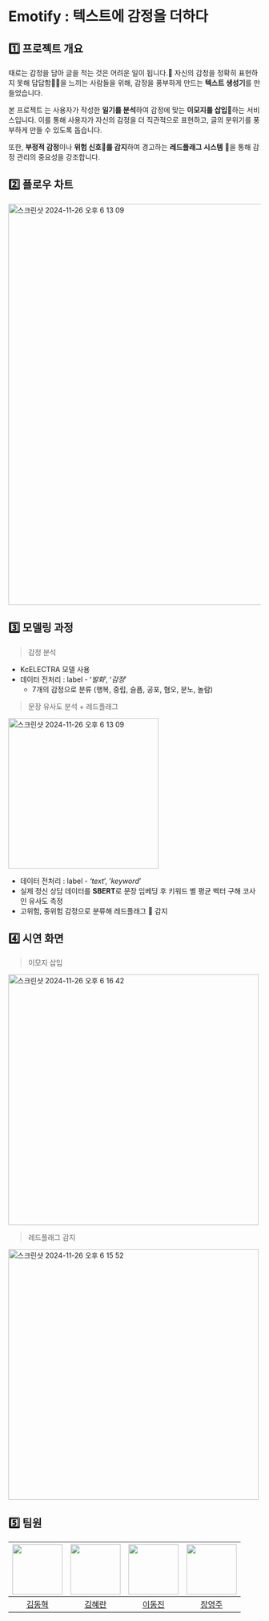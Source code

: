 # Emotify : 텍스트에 감정을 더하다

## 1️⃣ 프로젝트 개요

때로는 감정을 담아 글을 적는 것은 어려운 일이 됩니다.📝 자신의 감정을 정확히 표현하지 못해 답답함😮‍💨을 느끼는 사람들을 위해, 감정을 풍부하게 만드는 **텍스트 생성기**를 만들었습니다.

본 프로젝트 는 사용자가 작성한 **일기를 분석**하여 감정에 맞는 **이모지를 삽입**🤩하는 서비스입니다. 이를 통해 사용자가 자신의 감정을 더 직관적으로 표현하고, 글의 분위기를 풍부하게 만들 수 있도록 돕습니다.

또한, **부정적 감정**이나 **위험 신호🚨를 감지**하여 경고하는 **레드플래그 시스템** 🚩을 통해 감정 관리의 중요성을 강조합니다.

## 2️⃣ 플로우 차트
<img width="800" alt="스크린샷 2024-11-26 오후 6 13 09" src="https://github.com/user-attachments/assets/c8b200ee-0bbf-4696-89c1-d16e9f6caef6">

## 3️⃣ 모델링 과정
> 감정 분석
- KcELECTRA 모델 사용
- 데이터 전처리 : label - ʻ*발화*’, ʻ*감정*’
    - 7개의 감정으로 분류 (행복, 중립, 슬픔, 공포, 혐오, 분노, 놀람)
    
> 문장 유사도 분석 + 레드플래그
<img width="300" alt="스크린샷 2024-11-26 오후 6 13 09" src="https://github.com/user-attachments/assets/fa067210-0c45-412e-8afd-cf28ae83cf9e">

- 데이터 전처리 : label - *ʻtext*’, ’*keyword*’
- 실제 정신 상담 데이터를 **SBERT**로 문장 임베딩 후 키워드 별 평균 벡터 구해 코사인 유사도 측정
- 고위험, 중위험 감정으로 분류해 레드플래그 🚩 감지

## 4️⃣ 시연 화면
> 이모지 삽입
<img width="500" alt="스크린샷 2024-11-26 오후 6 16 42" src="https://github.com/user-attachments/assets/f12bcda7-4a33-4e84-831b-ebe559f910f1">

> 레드플래그 감지
<img width="500" alt="스크린샷 2024-11-26 오후 6 15 52" src="https://github.com/user-attachments/assets/d85e1e95-31d1-444b-ae14-b48f659a05fc">

## 5️⃣ 팀원



|<img src="https://avatars.githubusercontent.com/" width="100"/>|<img src="https://avatars.githubusercontent.com/" width="100"/>|<img src="https://avatars.githubusercontent.com/" width="100"/>|<img src="https://avatars.githubusercontent.com/u/111039206?v=4" width="100"/>|
|:---:|:---:|:---:|:---:|
|[김동혁](https://github.com/)|[김혜란](https://github.com/)|[이동진](https://github.com/)|[장영주](https://github.com/youngju6143)|


